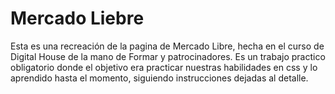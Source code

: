 # Mercado Liebre

Esta es una recreación de la pagina de Mercado Libre, hecha en el curso de Digital House de la mano de Formar y patrocinadores. 
Es un trabajo practico obligatorio donde el objetivo era practicar nuestras habilidades en css y lo aprendido hasta el momento, siguiendo instrucciones dejadas al detalle.
